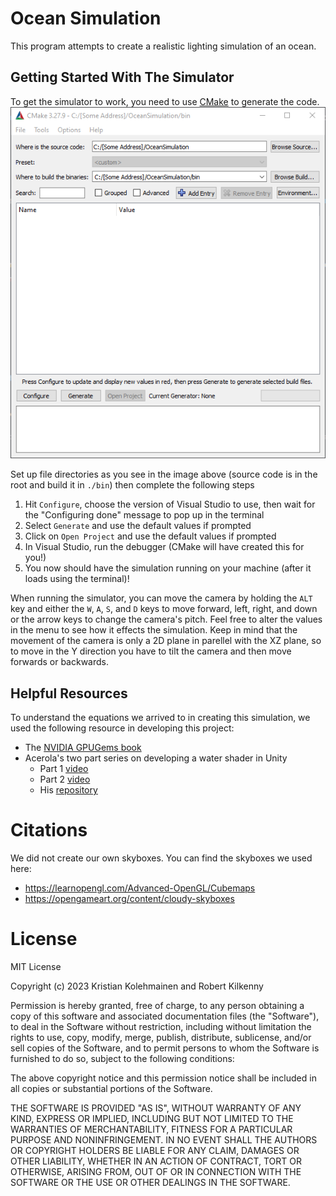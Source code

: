 # Ocean Simulation
This program attempts to create a realistic lighting simulation of an ocean.<br/>

## Getting Started With The Simulator
To get the simulator to work, you need to use [CMake](https://cmake.org/cmake/help/latest/manual/cmake-gui.1.html) to generate the code.
![The file setup should look like this](./resources/images/Using-CMake-GUI.png)


Set up file directories as you see in the image above (source code is in the root and build it in `./bin`) then complete the following steps
1. Hit `Configure`, choose the version of Visual Studio to use, then wait for the "Configuring done" message to pop up in the terminal
2. Select `Generate` and use the default values if prompted
3. Click on `Open Project` and use the default values if prompted
4. In Visual Studio, run the debugger (CMake will have created this for you!)
5. You now should have the simulation running on your machine (after it loads using the terminal)!

When running the simulator, you can move the camera by holding the `ALT` key and either the `W`, `A`, `S`, and `D` keys to move forward, left, right, and down or the arrow keys to change the camera's pitch. Feel free to alter the values in the menu to see how it effects the simulation. Keep in mind that the movement of the camera is only a 2D plane in parellel with the XZ plane, so to move in the Y direction you have to tilt the camera and then move forwards or backwards.

## Helpful Resources
To understand the equations we arrived to in creating this simulation, we used the following resource in developing this project:
- The [NVIDIA GPUGems book](https://developer.nvidia.com/gpugems/gpugems/part-i-natural-effects/chapter-1-effective-water-simulation-physical-models)
- Acerola's two part series on developing a water shader in Unity
    - Part 1 [video](https://www.youtube.com/watch?v=PH9q0HNBjT4)
    - Part 2 [video](https://www.youtube.com/watch?v=yPfagLeUa7k)
    - His [repository](https://github.com/GarrettGunnell/Water)

# Citations
We did not create our own skyboxes. You can find the skyboxes we used here:
- https://learnopengl.com/Advanced-OpenGL/Cubemaps
- https://opengameart.org/content/cloudy-skyboxes

# License
MIT License

Copyright (c) 2023 Kristian Kolehmainen and Robert Kilkenny

Permission is hereby granted, free of charge, to any person obtaining a copy
of this software and associated documentation files (the "Software"), to deal
in the Software without restriction, including without limitation the rights
to use, copy, modify, merge, publish, distribute, sublicense, and/or sell
copies of the Software, and to permit persons to whom the Software is
furnished to do so, subject to the following conditions:

The above copyright notice and this permission notice shall be included in all
copies or substantial portions of the Software.

THE SOFTWARE IS PROVIDED "AS IS", WITHOUT WARRANTY OF ANY KIND, EXPRESS OR
IMPLIED, INCLUDING BUT NOT LIMITED TO THE WARRANTIES OF MERCHANTABILITY,
FITNESS FOR A PARTICULAR PURPOSE AND NONINFRINGEMENT. IN NO EVENT SHALL THE
AUTHORS OR COPYRIGHT HOLDERS BE LIABLE FOR ANY CLAIM, DAMAGES OR OTHER
LIABILITY, WHETHER IN AN ACTION OF CONTRACT, TORT OR OTHERWISE, ARISING FROM,
OUT OF OR IN CONNECTION WITH THE SOFTWARE OR THE USE OR OTHER DEALINGS IN THE
SOFTWARE.